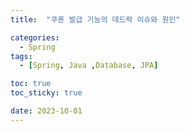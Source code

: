 ```yaml
---
title:  "쿠폰 발급 기능의 데드락 이슈와 원인"

categories:
  - Spring
tags:
  - [Spring, Java ,Database, JPA]

toc: true
toc_sticky: true

date: 2023-10-01
---
```


